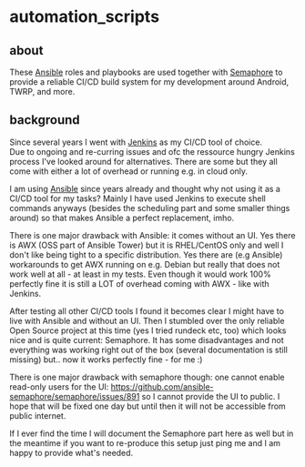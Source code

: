 # automation_scripts

## about

These [Ansible](http://www.ansible.com) roles and playbooks are used together with [Semaphore](https://ansible-semaphore.com/) to provide a reliable CI/CD build system for my development around Android, TWRP, and more.


## background

Since several years I went with [Jenkins](https://www.jenkins.io) as my CI/CD tool of choice. <br/>Due to ongoing and re-curring issues and ofc the ressource hungry Jenkins process I've looked around for alternatives. There are some but they all come with either a lot of overhead or running e.g. in cloud only.

I am using [Ansible](http://www.ansible.com) since years already and thought why not using it as a CI/CD tool for my tasks? Mainly I have used Jenkins to execute shell commands anyways (besides the scheduling part and some smaller things around) so that makes Ansible a perfect replacement, imho.

There is one major drawback with Ansible: it comes without an UI. Yes there is AWX (OSS part of Ansible Tower) but it is RHEL/CentOS only and well I don't like being tight to a specific distribution. Yes there are (e.g Ansible) workarounds to get AWX running on e.g. Debian but really that does not work well at all - at least in my tests. Even though it would work 100% perfectly fine it is still a LOT of overhead coming with AWX - like with Jenkins.

After testing all other CI/CD tools I found it becomes clear I might have to live with Ansible and without an UI. Then I stumbled over the only reliable Open Source project at this time (yes I tried rundeck etc, too) which looks nice and is quite current: Semaphore. It has some disadvantages and not everything was working right out of the box (several documentation is still missing) but.. now it works perfectly fine - for me :)

There is one major drawback with semaphore though: one cannot enable read-only users for the UI: https://github.com/ansible-semaphore/semaphore/issues/891 so I cannot provide the UI to public. I hope that will be fixed one day but until then it will not be accessible from public internet.

If I ever find the time I will document the Semaphore part here as well but in the meantime if you want to re-produce this setup just ping me and I am happy to provide what's needed.
